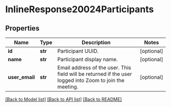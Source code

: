 # InlineResponse20024Participants

## Properties
Name | Type | Description | Notes
------------ | ------------- | ------------- | -------------
**id** | **str** | Participant UUID. | [optional] 
**name** | **str** | Participant display name. | [optional] 
**user_email** | **str** | Email address of the user. This field will be returned if the user logged into Zoom to join the meeting. | [optional] 

[[Back to Model list]](../README.md#documentation-for-models) [[Back to API list]](../README.md#documentation-for-api-endpoints) [[Back to README]](../README.md)

